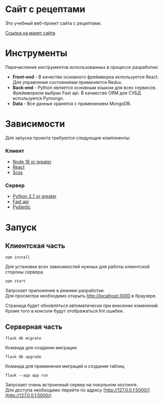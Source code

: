 # Сайт с рецептами

Это учебный веб-проект сайта с рецептами. 

[Ссылка на макет сайта](https://www.figma.com/file/DocOaT7B1VhlVWvysU3Zir/%D0%A0%D0%B5%D1%86%D0%B5%D0%BF%D1%82%D1%8B?type=design&node-id=0%3A1&t=bUM68IE1AKJSvWuX-1)

# Инструменты

Перечисление инструментов использованных в процессе разработки:

* **Front-end** - В качестве основного фреймворка используется React. Для управления состояниями применяется Redux.
* **Back-end** - Python является основным языком для всех сервисов. Фреймворком выбран Fast api. В качаестве ORM для СУБД используется Pymongo.
* **Data** - Все данные хранятся с применением MongoDB. 

# Зависимости

Для запуска проекта требуются следующие компоненты:

### Клиент

* [Node 16 or greater](https://nodejs.org/en/download/)
* [React](https://react.dev/learn/add-react-to-an-existing-project)
* [Scss](https://www.npmjs.com/package/sass)

### Сервер
* [Python 3.7 or greater](https://realpython.com/installing-python/)
* [Fast api](https://fastapi.tiangolo.com/)
* [Pydantic](https://docs.pydantic.dev/latest/)

# Запуск

## Клиентская часть

`npm install`

Для установки всех зависимостей нужных для работы клиентской стороны сервера.


`npm start`

Запускает приложение в режиме разработки.\
Для просмотра необходимо открыть [http://localhost:3000](http://localhost:3000) в браузере.

Страница будет обновляться автоматически при внесении изменений.\
Кроме того в консоли будут отображаться lint ошибки.

## Серверная часть

`flask db migrate`

Команда для создания миграции

`flask db upgrade`

Команда для применения миграций и создания таблиц


`flask --app app run`

Запускает очень встроенный сервер на локальном хостинге. \
Для доступа необходимо перейти по адресу [http://127.0.0.1:5000/](http://127.0.0.1:5000/)
